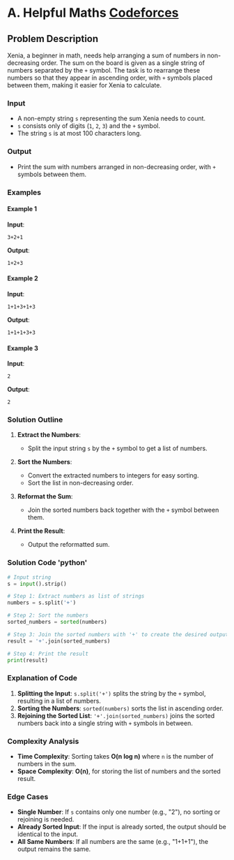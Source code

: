 # A. Helpful Maths [Codeforces](https://codeforces.com/contest/339/problem/A)

## Problem Description

Xenia, a beginner in math, needs help arranging a sum of numbers in non-decreasing order. The sum on the board is given as a single string of numbers separated by the `+` symbol. The task is to rearrange these numbers so that they appear in ascending order, with `+` symbols placed between them, making it easier for Xenia to calculate.

### Input

- A non-empty string `s` representing the sum Xenia needs to count.
- `s` consists only of digits (`1`, `2`, `3`) and the `+` symbol.
- The string `s` is at most 100 characters long.

### Output

- Print the sum with numbers arranged in non-decreasing order, with `+` symbols between them.

### Examples

#### Example 1
**Input**:
```plaintext
3+2+1
```

**Output**:
```plaintext
1+2+3
```

#### Example 2
**Input**:
```plaintext
1+1+3+1+3
```

**Output**:
```plaintext
1+1+1+3+3
```

#### Example 3
**Input**:
```plaintext
2
```

**Output**:
```plaintext
2
```

### Solution Outline

1. **Extract the Numbers**:
   - Split the input string `s` by the `+` symbol to get a list of numbers.

2. **Sort the Numbers**:
   - Convert the extracted numbers to integers for easy sorting.
   - Sort the list in non-decreasing order.

3. **Reformat the Sum**:
   - Join the sorted numbers back together with the `+` symbol between them.

4. **Print the Result**:
   - Output the reformatted sum.

### Solution Code 'python'

```python
# Input string
s = input().strip()

# Step 1: Extract numbers as list of strings
numbers = s.split('+')

# Step 2: Sort the numbers
sorted_numbers = sorted(numbers)

# Step 3: Join the sorted numbers with '+' to create the desired output format
result = '+'.join(sorted_numbers)

# Step 4: Print the result
print(result)
```

### Explanation of Code

1. **Splitting the Input**: `s.split('+')` splits the string by the `+` symbol, resulting in a list of numbers.
2. **Sorting the Numbers**: `sorted(numbers)` sorts the list in ascending order.
3. **Rejoining the Sorted List**: `'+'.join(sorted_numbers)` joins the sorted numbers back into a single string with `+` symbols in between.

### Complexity Analysis

- **Time Complexity**: Sorting takes **O(n log n)** where `n` is the number of numbers in the sum.
- **Space Complexity**: **O(n)**, for storing the list of numbers and the sorted result.

### Edge Cases

- **Single Number**: If `s` contains only one number (e.g., "2"), no sorting or rejoining is needed.
- **Already Sorted Input**: If the input is already sorted, the output should be identical to the input.
- **All Same Numbers**: If all numbers are the same (e.g., "1+1+1"), the output remains the same.